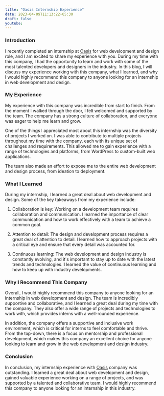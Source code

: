 ```yaml
---
title: "Oasis Internship Experience"
date: 2023-04-09T11:13:22+05:30
draft: false
youtube:
---
```


### Introduction

I recently completed an internship at [Oasis](https://oasisinfobyte.com) for web development and design role, and I am excited to share my experience with you. During my time with this company, I had the opportunity to learn and work with some of the most talented developers and designers in the industry. In this blog, I will discuss my experience working with this company, what I learned, and why I would highly recommend this company to anyone looking for an internship in web development and design.

### My Experience

My experience with this company was incredible from start to finish. From the moment I walked through the door, I felt welcomed and supported by the team. The company has a strong culture of collaboration, and everyone was eager to help me learn and grow.

One of the things I appreciated most about this internship was the diversity of projects I worked on. I was able to contribute to multiple projects throughout my time with the company, each with its unique set of challenges and requirements. This allowed me to gain experience with a range of technologies and platforms, from WordPress to custom-built web applications.

The team also made an effort to expose me to the entire web development and design process, from ideation to deployment.

### What I Learned

During my internship, I learned a great deal about web development and design. Some of the key takeaways from my experience include:

1. Collaboration is key: Working on a development team requires collaboration and communication. I learned the importance of clear communication and how to work effectively with a team to achieve a common goal.

2. Attention to detail: The design and development process requires a great deal of attention to detail. I learned how to approach projects with a critical eye and ensure that every detail was accounted for.

3. Continuous learning: The web development and design industry is constantly evolving, and it's important to stay up to date with the latest trends and technologies. I learned the value of continuous learning and how to keep up with industry developments.

### Why I Recommend This Company

Overall, I would highly recommend this company to anyone looking for an internship in web development and design. The team is incredibly supportive and collaborative, and I learned a great deal during my time with the company. They also offer a wide range of projects and technologies to work with, which provides interns with a well-rounded experience.

In addition, the company offers a supportive and inclusive work environment, which is critical for interns to feel comfortable and thrive. From the top-down, there is a focus on mentorship and professional development, which makes this company an excellent choice for anyone looking to learn and grow in the web development and design industry.

### Conclusion

In conclusion, my internship experience with [Oasis](https://oasisinfobyte.com) company was outstanding. I learned a great deal about web development and design, gained valuable experience working on a range of projects, and was supported by a talented and collaborative team. I would highly recommend this company to anyone looking for an internship in this industry.




